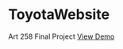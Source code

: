 # ToyotaWebsite
Art 258 Final Project 
[View Demo](https://mrgvisitacion.github.io/ToyotaWebsite/) 
